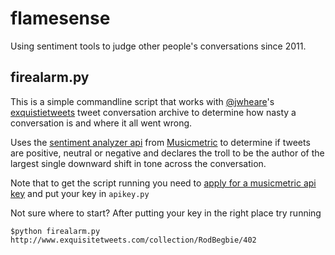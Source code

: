 flamesense
==========
Using sentiment tools to judge other people's conversations since 2011.

firealarm.py
------------
This is a simple commandline script that works with [@jwheare](http://twitter.com/jwheare)'s [exquistietweets](http://exquisitetweets.com) tweet conversation archive to determine how nasty a conversation is and where it all went wrong.

Uses the [sentiment analyzer api](http://musicmetric.com/sf-api) from [Musicmetric](http://musicmetric.com) to determine if tweets are positive, neutral or negative and declares the troll to be the author of the largest single downward shift in tone across the conversation.

Note that to get the script running you need to [apply for a musicmetric api key](https://secure.semetric.com/sf-api-signup) and put your key in `apikey.py`

Not sure where to start?  After putting your key in the right place try running 

`$python firealarm.py http://www.exquisitetweets.com/collection/RodBegbie/402`